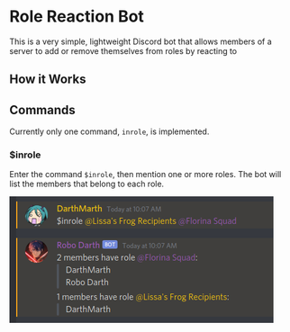 # Role Reaction Bot

This is a very simple, lightweight Discord bot that allows members of a server to add or remove themselves from roles by reacting to 

## How it Works

## Commands

Currently only one command, `inrole`, is implemented.

### $inrole

Enter the command `$inrole`, then mention one or more roles. The bot will list the members that belong to each role.

![$inrole example](screenshots/inrole_example.png)
